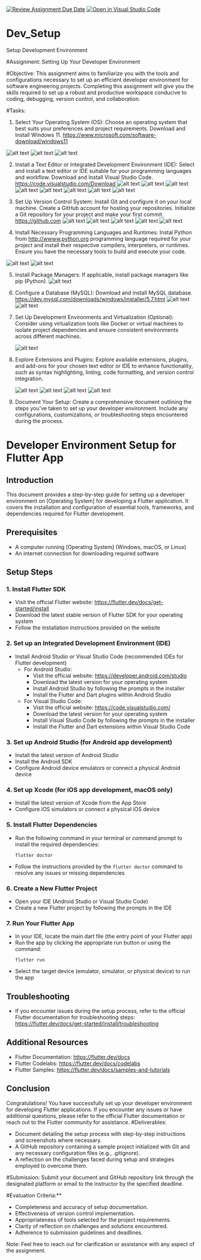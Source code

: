 [![Review Assignment Due Date](https://classroom.github.com/assets/deadline-readme-button-22041afd0340ce965d47ae6ef1cefeee28c7c493a6346c4f15d667ab976d596c.svg)](https://classroom.github.com/a/vbnbTt5m)
[![Open in Visual Studio Code](https://classroom.github.com/assets/open-in-vscode-2e0aaae1b6195c2367325f4f02e2d04e9abb55f0b24a779b69b11b9e10269abc.svg)](https://classroom.github.com/online_ide?assignment_repo_id=15281450&assignment_repo_type=AssignmentRepo)
# Dev_Setup
Setup Development Environment

#Assignment: Setting Up Your Developer Environment

#Objective:
This assignment aims to familiarize you with the tools and configurations necessary to set up an efficient developer environment for software engineering projects. Completing this assignment will give you the skills required to set up a robust and productive workspace conducive to coding, debugging, version control, and collaboration.

#Tasks:

1. Select Your Operating System (OS):
   Choose an operating system that best suits your preferences and project requirements. Download and Install Windows 11. https://www.microsoft.com/software-download/windows11

  ![alt text](image-17.png)
  ![alt text](image-18.png)
  ![alt text](image-19.png)

2. Install a Text Editor or Integrated Development Environment (IDE):
   Select and install a text editor or IDE suitable for your programming languages and workflow. Download and Install Visual Studio Code. https://code.visualstudio.com/Download
![alt text](image-22.png)
![alt text](image.png)
![alt text](image-1.png)
![alt text](image-2.png)
![alt text](image-3.png)
![alt text](image-4.png)
![alt text](image-5.png)
![alt text](image-6.png)


3. Set Up Version Control System:
   Install Git and configure it on your local machine. Create a GitHub account for hosting your repositories. Initialize a Git repository for your project and make your first commit. https://github.com
![alt text](image-8.png)
![alt text](image-9.png)
![alt text](image-10.png)
![alt text](image-11.png)
![alt text](image-25.png)




4. Install Necessary Programming Languages and Runtimes:
  Instal Python from http://wwww.python.org programming language required for your project and install their respective compilers, interpreters, or runtimes. Ensure you have the necessary tools to build and execute your code.

![alt text](image-20.png)
![alt text](image-21.png)


5. Install Package Managers:
   If applicable, install package managers like pip (Python).
![alt text](image-32.png)

6. Configure a Database (MySQL):
   Download and install MySQL database. https://dev.mysql.com/downloads/windows/installer/5.7.html
   ![alt text](image-23.png)
   ![alt text](image-24.png)

7. Set Up Development Environments and Virtualization (Optional):
   Consider using virtualization tools like Docker or virtual machines to isolate project dependencies and ensure consistent environments across different machines.

   ![alt text](image-26.png)

8. Explore Extensions and Plugins:
   Explore available extensions, plugins, and add-ons for your chosen text editor or IDE to enhance functionality, such as syntax highlighting, linting, code formatting, and version control integration.
   
   ![alt text](image-30.png)
   ![alt text](image-27.png)
   ![alt text](image-31.png)
   ![alt text](image-28.png)
  

9. Document Your Setup:
    Create a comprehensive document outlining the steps you've taken to set up your developer environment. Include any configurations, customizations, or troubleshooting steps encountered during the process. 
# Developer Environment Setup for Flutter App

## Introduction
This document provides a step-by-step guide for setting up a developer environment on [Operating System] for developing a Flutter application. It covers the installation and configuration of essential tools, frameworks, and dependencies required for Flutter development.

## Prerequisites
- A computer running [Operating System] (Windows, macOS, or Linux)
- An internet connection for downloading required software

## Setup Steps

### 1. Install Flutter SDK
- Visit the official Flutter website: https://flutter.dev/docs/get-started/install
- Download the latest stable version of Flutter SDK for your operating system
- Follow the installation instructions provided on the website

### 2. Set up an Integrated Development Environment (IDE)
- Install Android Studio or Visual Studio Code (recommended IDEs for Flutter development)
  - For Android Studio:
    - Visit the official website: https://developer.android.com/studio
    - Download the latest version for your operating system
    - Install Android Studio by following the prompts in the installer
    - Install the Flutter and Dart plugins within Android Studio
  - For Visual Studio Code:
    - Visit the official website: https://code.visualstudio.com/
    - Download the latest version for your operating system
    - Install Visual Studio Code by following the prompts in the installer
    - Install the Flutter and Dart extensions within Visual Studio Code

### 3. Set up Android Studio (for Android app development)
- Install the latest version of Android Studio
- Install the Android SDK
- Configure Android device emulators or connect a physical Android device

### 4. Set up Xcode (for iOS app development, macOS only)
- Install the latest version of Xcode from the App Store
- Configure iOS simulators or connect a physical iOS device

### 5. Install Flutter Dependencies
- Run the following command in your terminal or command prompt to install the required dependencies:
  ```
  flutter doctor
  ```
- Follow the instructions provided by the `flutter doctor` command to resolve any issues or missing dependencies

### 6. Create a New Flutter Project
- Open your IDE (Android Studio or Visual Studio Code)
- Create a new Flutter project by following the prompts in the IDE

### 7. Run Your Flutter App
- In your IDE, locate the main.dart file (the entry point of your Flutter app)
- Run the app by clicking the appropriate run button or using the command:
  ```
  flutter run
  ```
- Select the target device (emulator, simulator, or physical device) to run the app

## Troubleshooting
- If you encounter issues during the setup process, refer to the official Flutter documentation for troubleshooting steps: https://flutter.dev/docs/get-started/install/troubleshooting

## Additional Resources
- Flutter Documentation: https://flutter.dev/docs
- Flutter Codelabs: https://flutter.dev/docs/codelabs
- Flutter Samples: https://flutter.dev/docs/samples-and-tutorials

## Conclusion
Congratulations! You have successfully set up your developer environment for developing Flutter applications. If you encounter any issues or have additional questions, please refer to the official Flutter documentation or reach out to the Flutter community for assistance.
#Deliverables:
- Document detailing the setup process with step-by-step instructions and screenshots where necessary.
- A GitHub repository containing a sample project initialized with Git and any necessary configuration files (e.g., .gitignore).
- A reflection on the challenges faced during setup and strategies employed to overcome them.

#Submission:
Submit your document and GitHub repository link through the designated platform or email to the instructor by the specified deadline.

#Evaluation Criteria:**
- Completeness and accuracy of setup documentation.
- Effectiveness of version control implementation.
- Appropriateness of tools selected for the project requirements.
- Clarity of reflection on challenges and solutions encountered.
- Adherence to submission guidelines and deadlines.

Note: Feel free to reach out for clarification or assistance with any aspect of the assignment.
